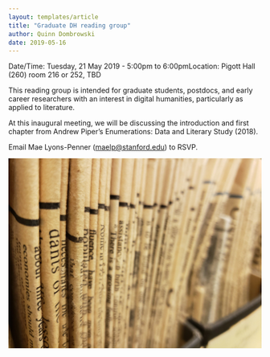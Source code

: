 ```yaml
---
layout: templates/article
title: "Graduate DH reading group"
author: Quinn Dombrowski
date: 2019-05-16
---
```



Date/Time: Tuesday, 21 May 2019 - 5:00pm to 6:00pmLocation: Pigott Hall (260) room 216 or 252, TBD

This reading group is intended for graduate students, postdocs, and early career researchers with an interest in digital humanities, particularly as applied to literature.


At this inaugural meeting, we will be discussing the introduction and first chapter from Andrew Piper’s Enumerations: Data and Literary Study (2018).


Email Mae Lyons-Penner ([maelp@stanford.edu](mailto:maelp@stanford.edu)) to RSVP.




![](../post-images/31472675258_3c3de7b926_k%20%281%29.jpg)


